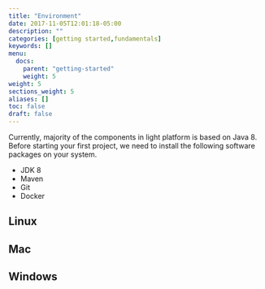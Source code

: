 ```yaml
---
title: "Environment"
date: 2017-11-05T12:01:18-05:00
description: ""
categories: [getting started,fundamentals]
keywords: []
menu:
  docs:
    parent: "getting-started"
    weight: 5
weight: 5
sections_weight: 5
aliases: []
toc: false
draft: false
---
```


Currently, majority of the components in light platform is based on Java 8. Before
starting your first project, we need to install the following software packages on
your system. 

* JDK 8
* Maven
* Git
* Docker

## Linux

## Mac

## Windows

